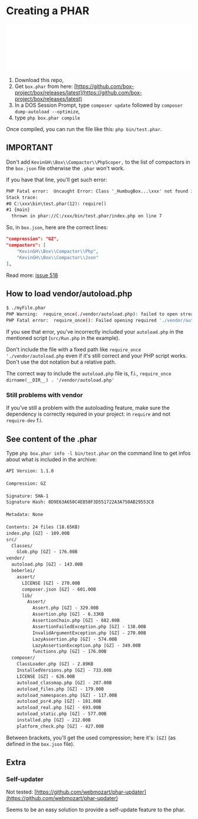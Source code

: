 # Creating a PHAR

![Banner](./banner.svg)

1. Download this repo,
2. Get `box.phar` from here: [https://github.com/box-project/box/releases/latest](https://github.com/box-project/box/releases/latest)
3. In a DOS Session Prompt, type `composer update` followed by `composer dump-autoload --optimize`,
4. type `php box.phar compile`

Once compiled, you can run the file like this: `php bin/test.phar`.

## IMPORTANT

Don't add `KevinGH\\Box\\Compactor\\PhpScoper,` to the list of compactors in the `box.json` file otherwise the `.phar` won't work.

If you have that line, you'll get such error:

```txt
PHP Fatal error:  Uncaught Error: Class '_HumbugBox...\xxx' not found in phar://xxx/bin/test.phar/index.php:7
Stack trace:
#0 C:\xxx\bin\test.phar(12): require()
#1 {main}
  thrown in phar://C:/xxx/bin/test.phar/index.php on line 7
```

So, in `box.json`, here are the correct lines:

```json
"compression": "GZ",
"compactors": [
    "KevinGH\\Box\\Compactor\\Php",
    "KevinGH\\Box\\Compactor\\Json"
],
```

Read more: [issue 518](https://github.com/box-project/box/issues/518)

## How to load vendor/autoload.php

```bash
$ ./myFile.phar
PHP Warning:  require_once(./vendor/autoload.php): failed to open stream: No such file or directory in phar://C:/Christophe/xxx/myFile.phar/src/Run.php on line 5
PHP Fatal error:  require_once(): Failed opening required './vendor/autoload.php' (include_path='.;C:\php\pear') in phar://C:/Christophe/xxx/myFile.phar/src/Run.php on line 5
```

If you see that error, you've incorrectly included your `autoload.php` in the mentioned script (`src/Run.php` in the example).

Don't include the file with a fixed path like `require_once './vendor/autoload.php` even if it's still correct and your PHP script works. Don't use the dot notation but a relative path.

The correct way to include the `autoload.php` file is, f.i., `require_once dirname(__DIR__) . '/vendor/autoload.php'`

### Still problems with vendor

If you've still a problem with the autoloading feature, make sure the dependency is correctly required in your project: in `require` and not `require-dev` f.i.

## See content of the .phar

Type `php box.phar info -l bin/test.phar` on the command line to get infos about what is included in the archive:

```txt
API Version: 1.1.0

Compression: GZ

Signature: SHA-1
Signature Hash: 8D9E63A650C4E858F3D551722A3A750AB29553C8

Metadata: None

Contents: 24 files (18.65KB)
index.php [GZ] - 109.00B
src/
  Classes/
    Glob.php [GZ] - 176.00B
vendor/
  autoload.php [GZ] - 143.00B
  beberlei/
    assert/
      LICENSE [GZ] - 270.00B
      composer.json [GZ] - 601.00B
      lib/
        Assert/
          Assert.php [GZ] - 329.00B
          Assertion.php [GZ] - 6.33KB
          AssertionChain.php [GZ] - 682.00B
          AssertionFailedException.php [GZ] - 138.00B
          InvalidArgumentException.php [GZ] - 270.00B
          LazyAssertion.php [GZ] - 574.00B
          LazyAssertionException.php [GZ] - 349.00B
          functions.php [GZ] - 176.00B
  composer/
    ClassLoader.php [GZ] - 2.89KB
    InstalledVersions.php [GZ] - 733.00B
    LICENSE [GZ] - 626.00B
    autoload_classmap.php [GZ] - 287.00B
    autoload_files.php [GZ] - 179.00B
    autoload_namespaces.php [GZ] - 117.00B
    autoload_psr4.php [GZ] - 181.00B
    autoload_real.php [GZ] - 693.00B
    autoload_static.php [GZ] - 577.00B
    installed.php [GZ] - 212.00B
    platform_check.php [GZ] - 427.00B
```

Between brackets, you'll get the used compression; here it's: `[GZ]` (as defined in the `box.json` file).

## Extra

### Self-updater

Not tested: [https://github.com/webmozart/phar-updater](https://github.com/webmozart/phar-updater)

Seems to be an easy solution to provide a self-update feature to the phar.
